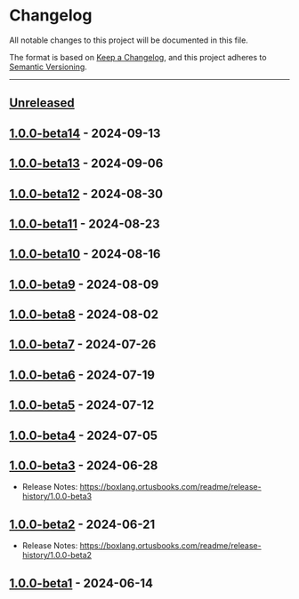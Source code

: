 # Changelog

All notable changes to this project will be documented in this file.

The format is based on [Keep a Changelog](https://keepachangelog.com/en/1.0.0/),
and this project adheres to [Semantic Versioning](https://semver.org/spec/v2.0.0.html).

* * *

## [Unreleased]

## [1.0.0-beta14] - 2024-09-13

## [1.0.0-beta13] - 2024-09-06

## [1.0.0-beta12] - 2024-08-30

## [1.0.0-beta11] - 2024-08-23

## [1.0.0-beta10] - 2024-08-16

## [1.0.0-beta9] - 2024-08-09

## [1.0.0-beta8] - 2024-08-02

## [1.0.0-beta7] - 2024-07-26

## [1.0.0-beta6] - 2024-07-19

## [1.0.0-beta5] - 2024-07-12

## [1.0.0-beta4] - 2024-07-05

## [1.0.0-beta3] - 2024-06-28

- Release Notes: <https://boxlang.ortusbooks.com/readme/release-history/1.0.0-beta3>

## [1.0.0-beta2] - 2024-06-21

- Release Notes: <https://boxlang.ortusbooks.com/readme/release-history/1.0.0-beta2>

## [1.0.0-beta1] - 2024-06-14

[Unreleased]: https://github.com/ortus-boxlang/BoxLang/compare/v1.0.0-beta14...HEAD

[1.0.0-beta14]: https://github.com/ortus-boxlang/BoxLang/compare/v1.0.0-beta13...v1.0.0-beta14

[1.0.0-beta13]: https://github.com/ortus-boxlang/BoxLang/compare/v1.0.0-beta12...v1.0.0-beta13

[1.0.0-beta12]: https://github.com/ortus-boxlang/BoxLang/compare/v1.0.0-beta12...v1.0.0-beta12

[1.0.0-beta11]: https://github.com/ortus-boxlang/BoxLang/compare/v1.0.0-beta10...v1.0.0-beta11

[1.0.0-beta10]: https://github.com/ortus-boxlang/BoxLang/compare/v1.0.0-beta9...v1.0.0-beta10

[1.0.0-beta9]: https://github.com/ortus-boxlang/BoxLang/compare/v1.0.0-beta8...v1.0.0-beta9

[1.0.0-beta8]: https://github.com/ortus-boxlang/BoxLang/compare/v1.0.0-beta7...v1.0.0-beta8

[1.0.0-beta7]: https://github.com/ortus-boxlang/BoxLang/compare/v1.0.0-beta6...v1.0.0-beta7

[1.0.0-beta6]: https://github.com/ortus-boxlang/BoxLang/compare/v1.0.0-beta5...v1.0.0-beta6

[1.0.0-beta5]: https://github.com/ortus-boxlang/BoxLang/compare/v1.0.0-beta4...v1.0.0-beta5

[1.0.0-beta4]: https://github.com/ortus-boxlang/BoxLang/compare/v1.0.0-beta3...v1.0.0-beta4

[1.0.0-beta3]: https://github.com/ortus-boxlang/BoxLang/compare/v1.0.0-beta2...v1.0.0-beta3

[1.0.0-beta2]: https://github.com/ortus-boxlang/BoxLang/compare/v1.0.0-beta2...v1.0.0-beta2

[1.0.0-beta1]: https://github.com/ortus-boxlang/BoxLang/compare/1430a77c4b547391692b935e5fe30a35e19b5ef4...v1.0.0-beta1
